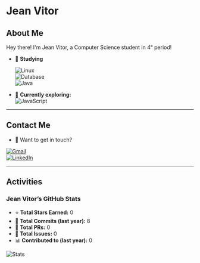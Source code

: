 # Jean Vitor

## About Me

Hey there! I'm Jean Vitor, a Computer Science student in 4° period!  

- 📘 **Studying**  

  ![Linux](https://img.shields.io/badge/-Linux-FCC624?style=for-the-badge&logo=linux&logoColor=black)  
  ![Database](https://img.shields.io/badge/-Database-336791?style=for-the-badge&logo=postgresql&logoColor=white)  
  ![Java](https://img.shields.io/badge/-Java-007396?style=for-the-badge&logo=java&logoColor=white)  

- 🌱 **Currently exploring:**  
  ![JavaScript](https://img.shields.io/badge/-JavaScript-F7DF1E?style=for-the-badge&logo=javascript&logoColor=black)  

---

## Contact Me  

- 📩 Want to get in touch?  

[![Gmail](https://img.shields.io/badge/-Gmail-D14836?style=for-the-badge&logo=gmail&logoColor=white)](mailto:jeanrucoyonline@gmail.com)  
[![LinkedIn](https://img.shields.io/badge/-LinkedIn-0077B5?style=for-the-badge&logo=linkedin&logoColor=white)](https://www.linkedin.com/in/jean-vitor-da-silva-lopes-881ab422b/)  

---

## Activities  

### Jean Vitor’s GitHub Stats  

- ⭐ **Total Stars Earned:** 0  
- 📌 **Total Commits (last year):** 8  
- 🔄 **Total PRs:** 0  
- 🐛 **Total Issues:** 0  
- 📊 **Contributed to (last year):** 0  

![Stats](https://github-readme-stats.vercel.app/api?username=JeanVitorDSL&show_icons=true&theme=dark)
